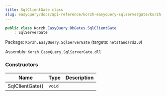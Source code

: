 ```yaml
---
title: SqlClientGate class
slug: easyquery/docs/api-reference/korzh-easyquery-sqlservergate/korzh-easyquery-dbgates-namespace/sqlclientgate-class
---
```



```csharp
public class Korzh.EasyQuery.DbGates.SqlClientGate
    : SqlServerGate

```
Package: `Korzh.EasyQuery.SqlServerGate` (targets: `netstandard2.0`)

Assembly: `Korzh.EasyQuery.SqlServerGate.dll`

### Constructors

| Name | Type | Description | 
| --- | --- | --- | 
| SqlClientGate() | `void` |  |